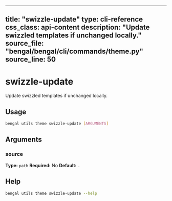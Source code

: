
---
title: "swizzle-update"
type: cli-reference
css_class: api-content
description: "Update swizzled templates if unchanged locally."
source_file: "bengal/bengal/cli/commands/theme.py"
source_line: 50
---

# swizzle-update

Update swizzled templates if unchanged locally.


## Usage

```bash
bengal utils theme swizzle-update [ARGUMENTS]
```

## Arguments

### source

**Type:** `path`
**Required:** No
**Default:** `.`





## Help

```bash
bengal utils theme swizzle-update --help
```
